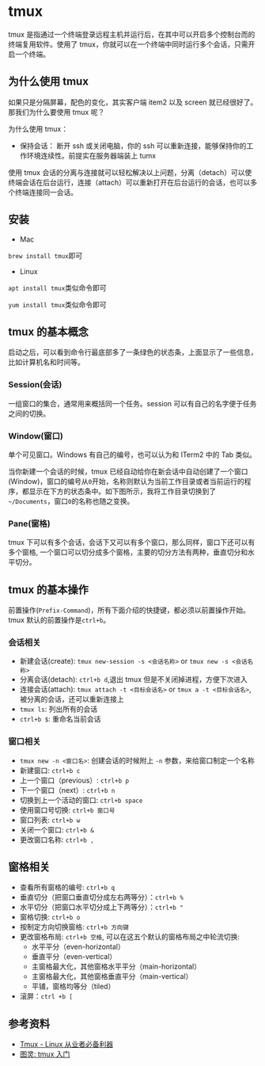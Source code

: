 # tmux

tmux 是指通过一个终端登录远程主机并运行后，在其中可以开启多个控制台而的终端复用软件。使用了 tmux，你就可以在一个终端中同时运行多个会话，只需开启一个终端。

## 为什么使用 tmux

如果只是分隔屏幕，配色的变化，其实客户端 item2 以及 screen 就已经很好了。那我们为什么要使用 tmux 呢？

为什么使用 tmux：

- 保持会话： 断开 ssh 或关闭电脑，你的 ssh 可以重新连接，能够保持你的工作环境连续性。前提实在服务器端装上 tumx

使用 tmux 会话的分离与连接就可以轻松解决以上问题，分离（detach）可以使终端会话在后台运行，连接（attach）可以重新打开在后台运行的会话，也可以多个终端连接同一会话。

## 安装

* Mac

`brew install tmux`即可

* Linux

`apt install tmux`类似命令即可

`yum install tmux`类似命令即可

## tmux 的基本概念

启动之后，可以看到命令行最底部多了一条绿色的状态条，上面显示了一些信息，比如计算机名和时间等。

### Session(会话)

一组窗口的集合，通常用来概括同一个任务。session 可以有自己的名字便于任务之间的切换。

### Window(窗口)

单个可见窗口。Windows 有自己的编号，也可以认为和 ITerm2 中的 Tab 类似。

当你新建一个会话的时候，tmux 已经自动给你在新会话中自动创建了一个窗口(Window)，窗口的编号从`0`开始，名称则默认为当前工作目录或者当前运行的程序，都显示在下方的状态条中。如下图所示，我将工作目录切换到了`~/Documents`，窗口`0`的名称也随之变换。

### Pane(窗格)

tmux 下可以有多个会话，会话下又可以有多个窗口，那么同样，窗口下还可以有多个窗格, 一个窗口可以切分成多个窗格，主要的切分方法有两种，垂直切分和水平切分。

## tmux 的基本操作

前置操作(`Prefix-Command`)，所有下面介绍的快捷键，都必须以前置操作开始。tmux 默认的前置操作是`ctrl+b`。

### 会话相关

- 新建会话(create): `tmux new-session -s <会话名称>` or `tmux new -s <会话名称>`
- 分离会话(detach): `ctrl+b d`,退出 tmux 但是不关闭掉进程，方便下次进入
- 连接会话(attach): `tmux attach -t <目标会话名>` or `tmux a -t <目标会话名>`, 被分离的会话，还可以重新连接上
- `tmux ls`: 列出所有的会话
- `ctrl+b $`: 重命名当前会话

### 窗口相关

- `tmux new -n <窗口名>`: 创建会话的时候附上 `-n` 参数，来给窗口制定一个名称
- 新建窗口: `ctrl+b c`
- 上一个窗口（previous）: `ctrl+b p`
- 下一个窗口（next）: `ctrl+b n`
- 切换到上一个活动的窗口: `ctrl+b space`
- 使用窗口号切换: `ctrl+b 窗口号`
- 窗口列表: `ctrl+b w`
- 关闭一个窗口: `ctrl+b &`
- 更改窗口名称: `ctrl+b ,`

## 窗格相关

- 查看所有窗格的编号: `ctrl+b q`
- 垂直切分（把窗口垂直切分成左右两等分）：`ctrl+b %`
- 水平切分（把窗口水平切分成上下两等分）：`ctrl+b "`
- 窗格切换: `ctrl+b o`
- 按制定方向切换窗格: `ctrl+b 方向键`
- 更改窗格布局: `ctrl+b 空格`, 可以在这五个默认的窗格布局之中轮流切换:
  - 水平平分（even-horizontal）
  - 垂直平分（even-vertical）
  - 主窗格最大化，其他窗格水平平分（main-horizontal）
  - 主窗格最大化，其他窗格垂直平分（main-vertical）
  - 平铺，窗格均等分（tiled）
- 滚屏：`ctrl +b [`

## 参考资料

- [Tmux - Linux 从业者必备利器](http://cenalulu.github.io/linux/tmux/)
- [图灵: tmux 入门](http://www.ituring.com.cn/minibook/10707)
